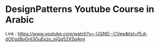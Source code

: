 # DesignPatterns Youtube Course in Arabic
Link : https://www.youtube.com/watch?v=-UQND--CVew&list=PLd-dOEgzBpGnt3GuEszo_piQq52XSqAmj
